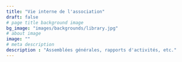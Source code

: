 ```yaml
---
title: "Vie interne de l'association"
draft: false
# page title background image
bg_image: "images/backgrounds/library.jpg"
# about image
image: ""
# meta description
description : "Assemblées générales, rapports d'activités, etc."
---
```


